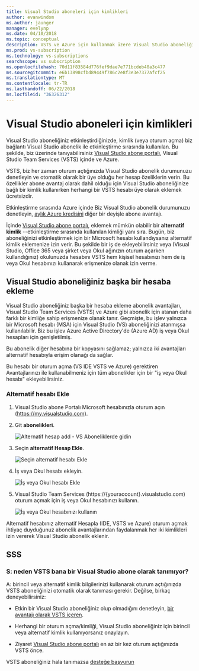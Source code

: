 ```yaml
---
title: Visual Studio aboneleri için kimlikleri
author: evanwindom
ms.author: jaunger
manager: evelynp
ms.date: 04/10/2018
ms.topic: conceptual
description: VSTS ve Azure için kullanmak üzere Visual Studio aboneliğiniz için alternatif bir kimlik ekleme
ms.prod: vs-subscription
ms.technology: vs-subscriptions
searchscope: vs subscription
ms.openlocfilehash: 70d11f83584d776fef9dae7e771bcdeb40a3c477
ms.sourcegitcommit: e6b13898cfbd89449f786c2e8f3e3e7377afcf25
ms.translationtype: MT
ms.contentlocale: tr-TR
ms.lasthandoff: 06/22/2018
ms.locfileid: "36326312"
---
```

# <a name="identities-for-visual-studio-subscribers"></a>Visual Studio aboneleri için kimlikleri

Visual Studio aboneliğiniz etkinleştirdiğinizde, kimlik (veya oturum açma) biz bağlantı Visual Studio abonelik ile etkinleştirme sırasında kullanılan. Bu şekilde, biz üzerinde tanıyabilirsiniz [Visual Studio abone portalı](https://my.visualstudio.com?wt.mc_id=o~msft~docs), Visual Studio Team Services (VSTS) içinde ve Azure.

VSTS, biz her zaman oturum açtığınızda Visual Studio abonelik durumunuzu denetleyin ve otomatik olarak bir üye olduğu her hesap özeliklerin verin.
Bu özellikler abone avantaj olarak dahil olduğu için Visual Studio aboneliğinize bağlı bir kimlik kullanırken herhangi bir VSTS hesabı üye olarak eklemek ücretsizdir.

Etkinleştirme sırasında Azure içinde Biz Visual Studio abonelik durumunuzu denetleyin, [aylık Azure kredisini](https://azure.microsoft.com/pricing/member-offers/credit-for-visual-studio-subscribers/) diğer bir deyişle abone avantajı.

İçinde [Visual Studio abone portalı](https://my.visualstudio.com?wt.mc_id=o~msft~docs), eklemek mümkün olabilir bir **alternatif kimlik** --etkinleştirme sırasında kullanılan kimliği yanı sıra. Bugün, biz aboneliğinizi etkinleştirmek için bir Microsoft hesabı kullandıysanız alternatif kimlik eklemenize izin verir. Bu şekilde bir iş de ekleyebilirsiniz veya (Visual Studio, Office 365 veya şirket veya Okul ağınızın oturum açarken kullandığınız) okulunuzda hesabını VSTS hem kişisel hesabınızı hem de iş veya Okul hesabınızı kullanarak erişmenize olanak izin verme.

## <a name="add-an-alternate-account-to-your-visual-studio-subscription"></a>Visual Studio aboneliğiniz başka bir hesaba ekleme

Visual Studio aboneliğiniz başka bir hesaba ekleme abonelik avantajları, Visual Studio Team Services (VSTS) ve Azure gibi abonelik için atanan daha farklı bir kimliğe sahip erişmenize olanak tanır. Geçmişte, bu işlev yalnızca bir Microsoft hesabı (MSA) için Visual Studio (VS) aboneliğinizi atanmışsa kullanılabilir. Biz bu işlev Azure Active Directory'de (Azure AD) iş veya Okul hesapları için genişletilmiş.

Bu abonelik diğer hesabına bir kopyasını sağlamaz; yalnızca iki avantajları alternatif hesabıyla erişim olanağı da sağlar.

Bu hesabı bir oturum açma (VS IDE VSTS ve Azure) gerektiren Avantajlarınızı ile kullanabilmeniz için tüm abonelikler için bir "iş veya Okul hesabı" ekleyebilirsiniz.


### <a name="add-the-alternate-account"></a>Alternatif hesabı Ekle


1. Visual Studio abone Portalı Microsoft hesabınızla oturum açın (https://my.visualstudio.com).

2. Git **abonelikleri**.


   ![Alternatif hesap add - VS Aboneliklerde gidin](_img/vs-alternate-identity/my-vs-subscriptions.png)

3. Seçin **alternatif Hesap Ekle**.

   ![Seçin alternatif hesabı Ekle ](_img/vs-alternate-identity/choose-add-alternate-account.png)

4. İş veya Okul hesabı ekleyin.

   ![İş veya Okul hesabı Ekle](_img/vs-alternate-identity/enter-alternate-account-my-visual-studio-com-portal.png)

5. Visual Studio Team Services (https://{youraccount}.visualstudio.com) oturum açmak için iş veya Okul hesabınızı kullanın.

   ![İş veya Okul hesabınızı kullanın](_img/vs-alternate-identity/sign-in-with-alternate-account.png)

Alternatif hesabınız alternatif Hesapla (IDE, VSTS ve Azure) oturum açmak ihtiyaç duyduğunuz abonelik avantajlarından faydalanmak her iki kimlikleri izin vererek Visual Studio abonelik eklenir.

## <a name="faq"></a>SSS

### <a name="q--why-doesnt-vsts-recognize-me-as-a-visual-studio-subscriber"></a>S: neden VSTS bana bir Visual Studio abone olarak tanımıyor?

A: birincil veya alternatif kimlik bilgilerinizi kullanarak oturum açtığınızda VSTS aboneliğinizi otomatik olarak tanıması gerekir. Değilse, birkaç deneyebilirsiniz:

* Etkin bir Visual Studio aboneliğiniz olup olmadığını denetleyin, [bir avantajı olarak VSTS içeren](vs-vsts.md).

* Herhangi bir oturum açma/kimliği, Visual Studio aboneliğiniz için birincil veya alternatif kimlik kullanıyorsanız onaylayın.

* Ziyaret [Visual Studio abone portalı](https://my.visualstudio.com?wt.mc_id=o~msft~docs) en az bir kez oturum açtığınızda VSTS önce.

VSTS aboneliğiniz hala tanımazsa [desteğe başvurun](https://visualstudio.microsoft.com/team-services/support/)
